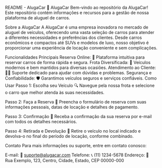 
README - AlugaCar
🚗 AlugaCar
Bem-vindo ao repositório da AlugaCar! Este repositório contém informações e recursos para a gestão de nossa plataforma de aluguel de carros.

Sobre a AlugaCar
A AlugaCar é uma empresa inovadora no mercado de aluguel de veículos, oferecendo uma vasta seleção de carros para atender a diferentes necessidades e preferências dos clientes. Desde carros econômicos e compactos até SUVs e modelos de luxo, nosso objetivo é proporcionar uma experiência de locação conveniente e sem complicações.

Funcionalidades Principais
Reserva Online: 📱 Plataforma intuitiva para reservar carros de forma rápida e segura.
Frota Diversificada: 🚙 Veículos modernos e bem mantidos para diversas ocasiões.
Atendimento ao Cliente: 👩‍💼 Suporte dedicado para ajudar com dúvidas e problemas.
Segurança e Confiabilidade: 🛡️ Garantimos veículos seguros e serviços confiáveis.
Como Usar
Passo 1: Escolha seu Veículo
🔍 Navegue pela nossa frota e selecione o carro que melhor atenda às suas necessidades.

Passo 2: Faça a Reserva
📝 Preencha o formulário de reserva com suas informações pessoais, datas de locação e detalhes de pagamento.

Passo 3: Confirmação
📧 Receba a confirmação da sua reserva por e-mail com todos os detalhes necessários.

Passo 4: Retirada e Devolução
🏁 Retire o veículo no local indicado e devolva-o no final do período de locação, conforme combinado.

Contato
Para mais informações ou suporte, entre em contato conosco:

E-mail: 📧 suporte@alugacar.com
Telefone: 📞 (11) 1234-5678
Endereço: 📍 Rua Exemplo, 123, Centro, Cidade, Estado, CEP 00000-000
